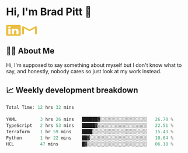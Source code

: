 # Hi, I'm Brad Pitt 👋


<a href="https://www.linkedin.com/in/mathias-mauraisin/" target="blank"><img align="center" src="./icons/linkedin.svg" alt="https://www.linkedin.com/in/mathias-mauraisin/" height="30" width="40" /></a>
<a href="mailto:mathias.mauraisin.pro@gmail.com" target="blank"><img align="center" src="./icons/gmail.svg" alt="redrew" height="30" width="40" /></a>




<!-- ![snap](images/Snap_dark.png?raw=true) -->
<!-- ![snap](images/Snap_dark_bg.png?raw=true) -->


<!-- [![My Skills](https://skillicons.dev/icons?i=c,cpp,html,css,js,ts,)](https://skillicons.dev) -->

## 🙋‍♂️&nbsp;About Me

Hi, I'm supposed to say something about myself but I don't know what to say, and honestly, nobody cares so just look at my work instead.

## 📈&nbsp;Weekly development breakdown

<!-- [![mamaurai's 42 stats](https://badge42.vercel.app/api/v2/cl1l4qz93000609l4yixitcl4/stats?cursusId=21&coalitionId=45)](https://github.com/JaeSeoKim/badge42) -->





<!--START_SECTION:waka-->

```rust
Total Time: 12 hrs 32 mins

YAML         3 hrs 26 mins   ██████▓░░░░░░░░░░░░░░░░░░   26.70 %
TypeScript   2 hrs 53 mins   █████▓░░░░░░░░░░░░░░░░░░░   22.51 %
Terraform    1 hr 59 mins    ████░░░░░░░░░░░░░░░░░░░░░   15.43 %
Python       1 hr 22 mins    ██▓░░░░░░░░░░░░░░░░░░░░░░   10.64 %
HCL          47 mins         █▓░░░░░░░░░░░░░░░░░░░░░░░   06.18 %
```

<!--END_SECTION:waka-->


